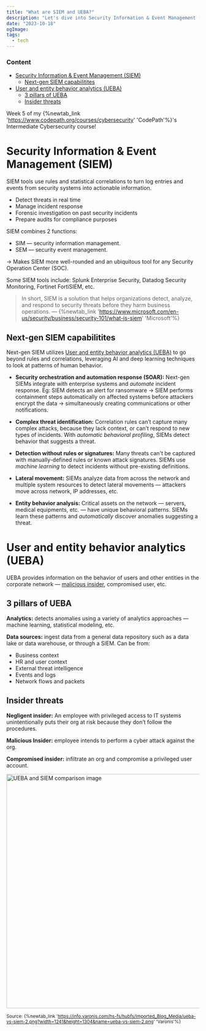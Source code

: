 ```yaml
---
title: "What are SIEM and UEBA?"
description: "Let's dive into Security Information & Event Management (SIEM) and User and entity behavior analytics (UEBA)"
date: "2023-10-18"
ogImage:
tags:
  - tech
---
```


### Content

- [Security Information & Event Management (SIEM)](<#security-information-%26-event-management-(siem)>)
  - [Next-gen SIEM capabilitites](#next-gen-siem-capabilitites)
- [User and entity behavior analytics (UEBA)](<#user-and-entity-behavior-analytics-(ueba)>)
  - [3 pillars of UEBA](#3-pillars-of-ueba)
  - [Insider threats](#insider-threats)

Week 5 of my {%newtab_link 'https://www.codepath.org/courses/cybersecurity' 'CodePath'%}'s Intermediate Cybersecurity course!

# Security Information & Event Management (SIEM)

SIEM tools use rules and statistical correlations to turn log entries and events from security systems into actionable information.

- Detect threats in real time
- Manage incident response
- Forensic investigation on past security incidents
- Prepare audits for compliance purposes

SIEM combines 2 functions:

- SIM &mdash; security information management.
- SEM &mdash; security event management.

&rarr; Makes SIEM more well-rounded and an ubiquitous tool for any Security Operation Center (SOC).

Some SIEM tools include: Splunk Enterprise Security, Datadog Security Monitoring, Fortinet FortiSIEM, etc.

> In short, SIEM is a solution that helps organizations detect, analyze, and respond to security threats before they harm business operations. &mdash; {%newtab_link 'https://www.microsoft.com/en-us/security/business/security-101/what-is-siem' 'Microsoft'%}

## Next-gen SIEM capabilitites

Next-gen SIEM utilizes [User and entity behavior analytics (UEBA)](<#user-and-entity-behavior-analytics-(ueba)>) to go beyond rules and correlations, leveraging AI and deep learning techniques to look at patterns of human behavior.

- **Security orchestration and automation response (SOAR):** Next-gen SIEMs integrate with enterprise systems and _automate_ incident response. Eg: SIEM detects an alert for ransomware &rarr; SIEM performs containment steps automatically on affected systems before attackers encrypt the data &rarr; simultaneously creating communications or other notifications.

- **Complex threat identification:** Correlation rules can’t capture many complex attacks, because they lack context, or can’t respond to new types of incidents. With _automatic behavioral profiling_, SIEMs detect behavior that suggests a threat.

- **Detection without rules or signatures:** Many threats can't be captured with manually-defined rules or known attack signatures. SIEMs use _machine learning_ to detect incidents without pre-existing definitions.

- **Lateral movement:** SIEMs analyze data from across the network and multiple system resources to detect lateral movements &mdash; attackers move across network, IP addresses, etc.

- **Entity behavior analysis:** Critical assets on the network &mdash; servers, medical equipments, etc. &mdash; have unique behavioral patterns. SIEMs learn these patterns and _automatically_ discover anomalies suggesting a threat.

# User and entity behavior analytics (UEBA)

UEBA provides information on the behavior of users and other entities in the corporate network — [malicious insider](#insider-threats), compromised user, etc.

## 3 pillars of UEBA

**Analytics:** detects anomalies using a variety of analytics approaches — machine learning, statistical modeling, etc.

**Data sources:** ingest data from a general data repository such as a data lake or data warehouse, or through a SIEM. Can be from:

- Business context
- HR and user context
- External threat intelligence
- Events and logs
- Network flows and packets

## Insider threats

**Negligent insider:** An employee with privileged access to IT systems unintentionally puts their org at risk because they don’t follow the procedures.

**Malicious Insider:** employee intends to perform a cyber attack against the org.

**Compromised insider:** infiltrate an org and compromise a privileged user account.

<img width="580" height="610" src="https://info.varonis.com/hs-fs/hubfs/Imported_Blog_Media/ueba-vs-siem-2.png?width=1241&height=1304&name=ueba-vs-siem-2.png" alt="UEBA and SIEM comparison image"/>

<sub>Source: {%newtab_link 'https://info.varonis.com/hs-fs/hubfs/Imported_Blog_Media/ueba-vs-siem-2.png?width=1241&height=1304&name=ueba-vs-siem-2.png' 'Varonis'%}</sub>
